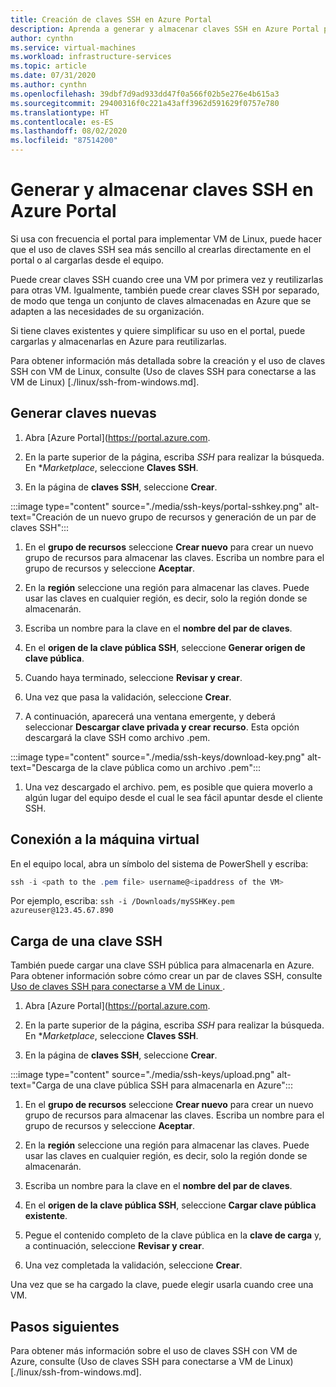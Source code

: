 ```yaml
---
title: Creación de claves SSH en Azure Portal
description: Aprenda a generar y almacenar claves SSH en Azure Portal para conectar las VM de Linux.
author: cynthn
ms.service: virtual-machines
ms.workload: infrastructure-services
ms.topic: article
ms.date: 07/31/2020
ms.author: cynthn
ms.openlocfilehash: 39dbf7d9ad933dd47f0a566f02b5e276e4b615a3
ms.sourcegitcommit: 29400316f0c221a43aff3962d591629f0757e780
ms.translationtype: HT
ms.contentlocale: es-ES
ms.lasthandoff: 08/02/2020
ms.locfileid: "87514200"
---
```

# <a name="generate-and-store-ssh-keys-in-the-azure-portal"></a>Generar y almacenar claves SSH en Azure Portal

Si usa con frecuencia el portal para implementar VM de Linux, puede hacer que el uso de claves SSH sea más sencillo al crearlas directamente en el portal o al cargarlas desde el equipo.

Puede crear claves SSH cuando cree una VM por primera vez y reutilizarlas para otras VM. Igualmente, también puede crear claves SSH por separado, de modo que tenga un conjunto de claves almacenadas en Azure que se adapten a las necesidades de su organización. 

Si tiene claves existentes y quiere simplificar su uso en el portal, puede cargarlas y almacenarlas en Azure para reutilizarlas.

Para obtener información más detallada sobre la creación y el uso de claves SSH con VM de Linux, consulte (Uso de claves SSH para conectarse a las VM de Linux) [./linux/ssh-from-windows.md].

## <a name="generate-new-keys"></a>Generar claves nuevas

1. Abra [Azure Portal](https://portal.azure.com.

1. En la parte superior de la página, escriba *SSH* para realizar la búsqueda. En **Marketplace*, seleccione **Claves SSH**.

1. En la página de **claves SSH**, seleccione **Crear**.

:::image type="content" source="./media/ssh-keys/portal-sshkey.png" alt-text="Creación de un nuevo grupo de recursos y generación de un par de claves SSH":::

1. En el **grupo de recursos** seleccione **Crear nuevo** para crear un nuevo grupo de recursos para almacenar las claves. Escriba un nombre para el grupo de recursos y seleccione **Aceptar**.

1. En la **región** seleccione una región para almacenar las claves. Puede usar las claves en cualquier región, es decir, solo la región donde se almacenarán.

1. Escriba un nombre para la clave en el **nombre del par de claves**.

1. En el **origen de la clave pública SSH**, seleccione **Generar origen de clave pública**. 

1. Cuando haya terminado, seleccione **Revisar y crear**.

1. Una vez que pasa la validación, seleccione **Crear**.

1. A continuación, aparecerá una ventana emergente, y deberá seleccionar **Descargar clave privada y crear recurso**. Esta opción descargará la clave SSH como archivo .pem.

:::image type="content" source="./media/ssh-keys/download-key.png" alt-text="Descarga de la clave pública como un archivo .pem":::

1. Una vez descargado el archivo. pem, es posible que quiera moverlo a algún lugar del equipo desde el cual le sea fácil apuntar desde el cliente SSH.


## <a name="connect-to-the-vm"></a>Conexión a la máquina virtual

En el equipo local, abra un símbolo del sistema de PowerShell y escriba:

```powershell
ssh -i <path to the .pem file> username@<ipaddress of the VM>
```

Por ejemplo, escriba: `ssh -i /Downloads/mySSHKey.pem azureuser@123.45.67.890`


## <a name="upload-an-ssh-key"></a>Carga de una clave SSH

También puede cargar una clave SSH pública para almacenarla en Azure. Para obtener información sobre cómo crear un par de claves SSH, consulte [Uso de claves SSH para conectarse a VM de Linux ](./linux/ssh-from-windows.md).

1. Abra [Azure Portal](https://portal.azure.com.

1. En la parte superior de la página, escriba *SSH* para realizar la búsqueda. En **Marketplace*, seleccione **Claves SSH**.

1. En la página de **claves SSH**, seleccione **Crear**.

:::image type="content" source="./media/ssh-keys/upload.png" alt-text="Carga de una clave pública SSH para almacenarla en Azure":::

1. En el **grupo de recursos** seleccione **Crear nuevo** para crear un nuevo grupo de recursos para almacenar las claves. Escriba un nombre para el grupo de recursos y seleccione **Aceptar**.

1. En la **región** seleccione una región para almacenar las claves. Puede usar las claves en cualquier región, es decir, solo la región donde se almacenarán.

1. Escriba un nombre para la clave en el **nombre del par de claves**.

1. En el **origen de la clave pública SSH**, seleccione **Cargar clave pública existente**. 

1. Pegue el contenido completo de la clave pública en la **clave de carga** y, a continuación, seleccione **Revisar y crear**.

1. Una vez completada la validación, seleccione **Crear**. 

Una vez que se ha cargado la clave, puede elegir usarla cuando cree una VM.

## <a name="next-steps"></a>Pasos siguientes

Para obtener más información sobre el uso de claves SSH con VM de Azure, consulte (Uso de claves SSH para conectarse a VM de Linux)[./linux/ssh-from-windows.md].